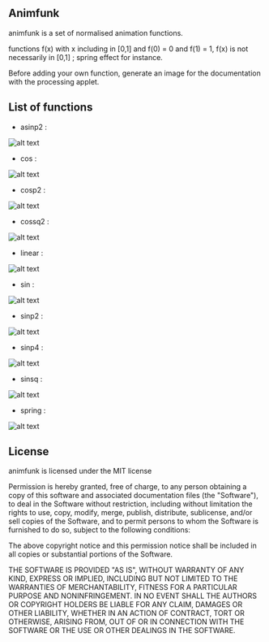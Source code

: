 Animfunk
---------------

animfunk is a set of normalised animation functions.

functions f(x) with x including in [0,1] and f(0) = 0 and f(1) = 1, f(x) is not necessarily in [0,1] ; spring effect for instance.

Before adding your own function, generate an image for the documentation with the processing applet.

List of functions
---

  - asinp2 :

![alt text](https://github.com/siouxcore/Animfunk/raw/master/images/asinp2.png "asinp2")

  - cos :

![alt text](https://github.com/siouxcore/Animfunk/raw/master/images/cos.png "cos")

  - cosp2 :

![alt text](https://github.com/siouxcore/Animfunk/raw/master/images/cosp2.png "cosp2")

  - cossq2 :

![alt text](https://github.com/siouxcore/Animfunk/raw/master/images/cossq2.png "cossq2")

  - linear :

![alt text](https://github.com/siouxcore/Animfunk/raw/master/images/linear.png "linear")

  - sin :

![alt text](https://github.com/siouxcore/Animfunk/raw/master/images/sin.png "sin")

  - sinp2 :

![alt text](https://github.com/siouxcore/Animfunk/raw/master/images/sinp2.png "sinp2")

  - sinp4 :

![alt text](https://github.com/siouxcore/Animfunk/raw/master/images/sinp4.png "sinp4")

  - sinsq :

![alt text](https://github.com/siouxcore/Animfunk/raw/master/images/sinsq.png "sinsq")

  - spring :

![alt text](https://github.com/siouxcore/Animfunk/raw/master/images/spring.png "spring")

License
---

animfunk is licensed under the MIT license

Permission is hereby granted, free of charge, to any person obtaining
a copy of this software and associated documentation files (the
"Software"), to deal in the Software without restriction, including
without limitation the rights to use, copy, modify, merge, publish,
distribute, sublicense, and/or sell copies of the Software, and to
permit persons to whom the Software is furnished to do so, subject to
the following conditions:

The above copyright notice and this permission notice shall be
included in all copies or substantial portions of the Software.

THE SOFTWARE IS PROVIDED "AS IS", WITHOUT WARRANTY OF ANY KIND,
EXPRESS OR IMPLIED, INCLUDING BUT NOT LIMITED TO THE WARRANTIES OF
MERCHANTABILITY, FITNESS FOR A PARTICULAR PURPOSE AND
NONINFRINGEMENT. IN NO EVENT SHALL THE AUTHORS OR COPYRIGHT HOLDERS BE
LIABLE FOR ANY CLAIM, DAMAGES OR OTHER LIABILITY, WHETHER IN AN ACTION
OF CONTRACT, TORT OR OTHERWISE, ARISING FROM, OUT OF OR IN CONNECTION
WITH THE SOFTWARE OR THE USE OR OTHER DEALINGS IN THE SOFTWARE.